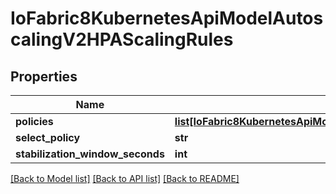 # IoFabric8KubernetesApiModelAutoscalingV2HPAScalingRules

## Properties
Name | Type | Description | Notes
------------ | ------------- | ------------- | -------------
**policies** | [**list[IoFabric8KubernetesApiModelAutoscalingV2HPAScalingPolicy]**](IoFabric8KubernetesApiModelAutoscalingV2HPAScalingPolicy.md) |  | [optional] 
**select_policy** | **str** |  | [optional] 
**stabilization_window_seconds** | **int** |  | [optional] 

[[Back to Model list]](../README.md#documentation-for-models) [[Back to API list]](../README.md#documentation-for-api-endpoints) [[Back to README]](../README.md)

